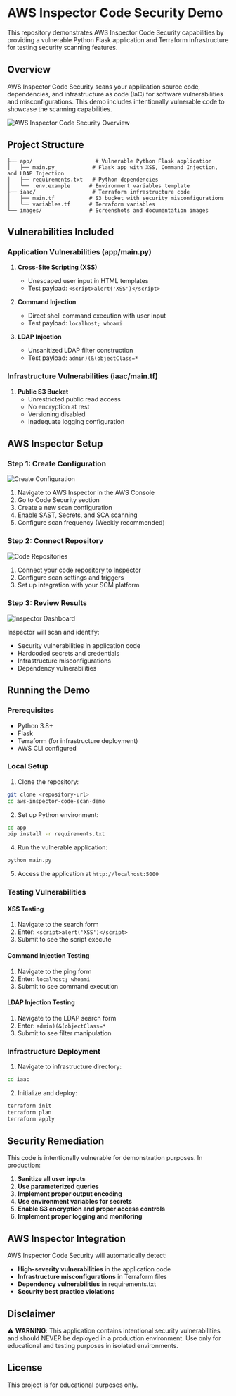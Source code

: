 # AWS Inspector Code Security Demo

This repository demonstrates AWS Inspector Code Security capabilities by providing a vulnerable Python Flask application and Terraform infrastructure for testing security scanning features.

## Overview

AWS Inspector Code Security scans your application source code, dependencies, and infrastructure as code (IaC) for software vulnerabilities and misconfigurations. This demo includes intentionally vulnerable code to showcase the scanning capabilities.

![AWS Inspector Code Security Overview](images/inspector-overview.png)

## Project Structure

```
├── app/                    # Vulnerable Python Flask application
│   ├── main.py            # Flask app with XSS, Command Injection, and LDAP Injection
│   ├── requirements.txt   # Python dependencies
│   └── .env.example      # Environment variables template
├── iaac/                  # Terraform infrastructure code
│   ├── main.tf           # S3 bucket with security misconfigurations
│   └── variables.tf      # Terraform variables
└── images/               # Screenshots and documentation images
```

## Vulnerabilities Included

### Application Vulnerabilities (app/main.py)

1. **Cross-Site Scripting (XSS)**
   - Unescaped user input in HTML templates
   - Test payload: `<script>alert('XSS')</script>`

2. **Command Injection**
   - Direct shell command execution with user input
   - Test payload: `localhost; whoami`

3. **LDAP Injection**
   - Unsanitized LDAP filter construction
   - Test payload: `admin)(&(objectClass=*`

### Infrastructure Vulnerabilities (iaac/main.tf)

1. **Public S3 Bucket**
   - Unrestricted public read access
   - No encryption at rest
   - Versioning disabled
   - Inadequate logging configuration

## AWS Inspector Setup

### Step 1: Create Configuration

![Create Configuration](images/create-configuration.png)

1. Navigate to AWS Inspector in the AWS Console
2. Go to Code Security section
3. Create a new scan configuration
4. Enable SAST, Secrets, and SCA scanning
5. Configure scan frequency (Weekly recommended)

### Step 2: Connect Repository

![Code Repositories](images/code-repositories.png)

1. Connect your code repository to Inspector
2. Configure scan settings and triggers
3. Set up integration with your SCM platform

### Step 3: Review Results

![Inspector Dashboard](images/inspector-dashboard.png)

Inspector will scan and identify:
- Security vulnerabilities in application code
- Hardcoded secrets and credentials
- Infrastructure misconfigurations
- Dependency vulnerabilities

## Running the Demo

### Prerequisites

- Python 3.8+
- Flask
- Terraform (for infrastructure deployment)
- AWS CLI configured

### Local Setup

1. Clone the repository:
```bash
git clone <repository-url>
cd aws-inspector-code-scan-demo
```

2. Set up Python environment:
```bash
cd app
pip install -r requirements.txt
```


4. Run the vulnerable application:
```bash
python main.py
```

5. Access the application at `http://localhost:5000`

### Testing Vulnerabilities

#### XSS Testing
1. Navigate to the search form
2. Enter: `<script>alert('XSS')</script>`
3. Submit to see the script execute

#### Command Injection Testing
1. Navigate to the ping form
2. Enter: `localhost; whoami`
3. Submit to see command execution

#### LDAP Injection Testing
1. Navigate to the LDAP search form
2. Enter: `admin)(&(objectClass=*`
3. Submit to see filter manipulation

### Infrastructure Deployment

1. Navigate to infrastructure directory:
```bash
cd iaac
```

2. Initialize and deploy:
```bash
terraform init
terraform plan
terraform apply
```

## Security Remediation

This code is intentionally vulnerable for demonstration purposes. In production:

1. **Sanitize all user inputs**
2. **Use parameterized queries**
3. **Implement proper output encoding**
4. **Use environment variables for secrets**
5. **Enable S3 encryption and proper access controls**
6. **Implement proper logging and monitoring**

## AWS Inspector Integration

AWS Inspector Code Security will automatically detect:

- **High-severity vulnerabilities** in the application code
- **Infrastructure misconfigurations** in Terraform files
- **Dependency vulnerabilities** in requirements.txt
- **Security best practice violations**

## Disclaimer

⚠️ **WARNING**: This application contains intentional security vulnerabilities and should NEVER be deployed in a production environment. Use only for educational and testing purposes in isolated environments.

## License

This project is for educational purposes only.